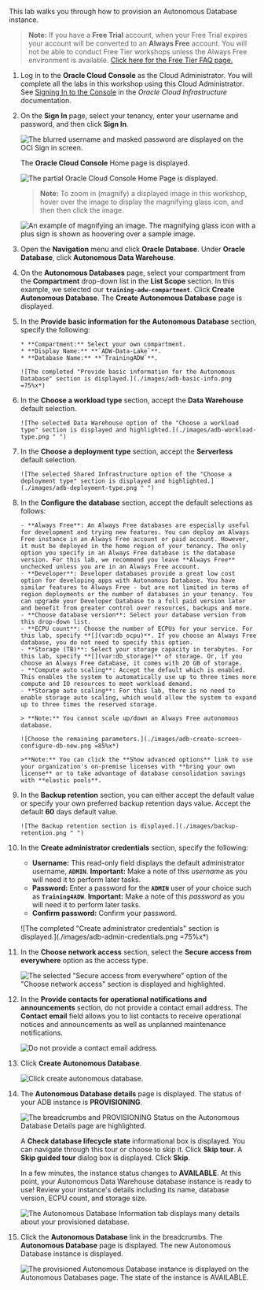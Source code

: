 <!--
    {
        "name":"Provision an ADB instance for Data Sharing/Data Lake workshops",
        "description":"Learn how to provision Autonomous Database using the OCI console.",
        "author":"Lauran K. Serhal, Consulting User Assistance Developer",
        "lastUpdated":"Lauran K. Serhal, January 2025"
    }
-->

This lab walks you through how to provision an Autonomous Database instance.

> **Note:** If you have a **Free Trial** account, when your Free Trial expires your account will be converted to an **Always Free** account. You will not be able to conduct Free Tier workshops unless the Always Free environment is available. [Click here for the Free Tier FAQ page.](https://www.oracle.com/cloud/free/faq.html)

1. Log in to the **Oracle Cloud Console** as the Cloud Administrator. You will complete all the labs in this workshop using this Cloud Administrator.
   See [Signing In to the Console](https://docs.cloud.oracle.com/en-us/iaas/Content/GSG/Tasks/signingin.htm) in the _Oracle Cloud Infrastructure_ documentation.

2. On the **Sign In** page, select your tenancy, enter your username and password, and then click **Sign In**.

   ![The blurred username and masked password are displayed on the OCI Sign in screen.](./images/sign-in.png " ")

   The **Oracle Cloud Console** Home page is displayed.

   ![The partial Oracle Cloud Console Home Page is displayed.](./images/oracle-cloud-console-home.png "Partial Oracle Cloud Console is displayed.")

   > **Note:** To zoom in (magnify) a displayed image in this workshop, hover over the image to display the magnifying glass icon, and then then click the image.

   ![An example of magnifying an image. The magnifying glass icon with a plus sign is shown as hoovering over a sample image.](./images/magnify-image.png "Click an image to magnify it.")

3. Open the **Navigation** menu and click **Oracle Database**. Under **Oracle Database**, click **Autonomous Data Warehouse**.

4. On the **Autonomous Databases** page, select your compartment from the **Compartment** drop-down list in the **List Scope** section. In this example, we selected our **`training-adw-compartment`**. Click **Create Autonomous Database**. The **Create Autonomous Database** page is displayed.

5. In the **Provide basic information for the Autonomous Database** section, specify the following:

       * **Compartment:** Select your own compartment.
       * **Display Name:** **`ADW-Data-Lake`**.
       * **Database Name:** **`TrainingADW`**.

       ![The completed "Provide basic information for the Autonomous Database" section is displayed.](./images/adb-basic-info.png =75%x*)

6. In the **Choose a workload type** section, accept the **Data Warehouse** default selection.

       ![The selected Data Warehouse option of the "Choose a workload type" section is displayed and highlighted.](./images/adb-workload-type.png " ")

7. In the **Choose a deployment type** section, accept the **Serverless** default selection.

       ![The selected Shared Infrastructure option of the "Choose a deployment type" section is displayed and highlighted.](./images/adb-deployment-type.png " ")

8. In the **Configure the database** section, accept the default selections as follows:

       - **Always Free**: An Always Free databases are especially useful for development and trying new features. You can deploy an Always Free instance in an Always Free account or paid account. However, it must be deployed in the home region of your tenancy. The only option you specify in an Always Free database is the database version. For this lab, we recommend you leave **Always Free** unchecked unless you are in an Always Free account.
       - **Developer**: Developer databases provide a great low cost option for developing apps with Autonomous Database. You have similar features to Always Free - but are not limited in terms of region deployments or the number of databases in your tenancy. You can upgrade your Developer Database to a full paid version later and benefit from greater control over resources, backups and more.
       - **Choose database version**: Select your database version from this drop-down list.
       - **ECPU count**: Choose the number of ECPUs for your service. For this lab, specify **[](var:db_ocpu)**. If you choose an Always Free database, you do not need to specify this option.
       - **Storage (TB)**: Select your storage capacity in terabytes. For this lab, specify **[](var:db_storage)** of storage. Or, if you choose an Always Free database, it comes with 20 GB of storage.
       - **Compute auto scaling**: Accept the default which is enabled. This enables the system to automatically use up to three times more compute and IO resources to meet workload demand.
       - **Storage auto scaling**: For this lab, there is no need to enable storage auto scaling, which would allow the system to expand up to three times the reserved storage.

       > **Note:** You cannot scale up/down an Always Free autonomous database.

       ![Choose the remaining parameters.](./images/adb-create-screen-configure-db-new.png =85%x*)

       >**Note:** You can click the **Show advanced options** link to use your organization's on-premise licenses with **bring your own license** or to take advantage of database consolidation savings with **elastic pools**.

9. In the **Backup retention** section, you can either accept the default value or specify your own preferred backup retention days value. Accept the default **60** days default value.

       ![The Backup retention section is displayed.](./images/backup-retention.png " ")

10. In the **Create administrator credentials** section, specify the following:

       * **Username:** This read-only field displays the default administrator username, **`ADMIN`**.
       **Important:** Make a note of this _username_ as you will need it to perform later tasks.
       * **Password:** Enter a password for the **`ADMIN`** user of your choice such as **`Training4ADW`**.
       **Important:** Make a note of this _password_ as you will need it to perform later tasks.
       * **Confirm password:** Confirm your password.

       ![The completed "Create administrator credentials" section is displayed.](./images/adb-admin-credentials.png =75%x*)

11. In the **Choose network access** section, select the **Secure access from everywhere** option as the access type.

       ![The selected "Secure access from everywhere" option of the "Choose network access" section is displayed and highlighted.](./images/adb-network-access.png " ")

12. In the **Provide contacts for operational notifications and announcements** section, do not provide a contact email address. The **Contact email** field allows you to list contacts to receive operational notices and announcements as well as unplanned maintenance notifications.

       ![Do not provide a contact email address.](images/adb-create-screen-contact-email.png "email")

13. Click __Create Autonomous Database__.

       ![Click create autonomous database.](./images/click-create-adb.png " ")

14. The **Autonomous Database details** page is displayed. The status of your ADB instance is **PROVISIONING**.

    ![The breadcrumbs and PROVISIONING Status on the Autonomous Database Details page are highlighted.](./images/adw-provisioning.png " ")

    A **Check database lifecycle state** informational box is displayed. You can navigate through this tour or choose to skip it. Click **Skip tour**. A **Skip guided tour** dialog box is displayed. Click **Skip**.

    In a few minutes, the instance status changes to **AVAILABLE**. At this point, your Autonomous Data Warehouse database instance is ready to use! Review your instance's details including its name, database version, ECPU count, and storage size.

    ![The Autonomous Database Information tab displays many details about your provisioned database.](./images/adb-provisioned.png " ")

15. Click the **Autonomous Database** link in the breadcrumbs. The **Autonomous Database** page is displayed. The new Autonomous Database instance is displayed.

    ![The provisioned Autonomous Database instance is displayed on the Autonomous Databases page. The state of the instance is AVAILABLE.](./images/adb-page.png " ")
